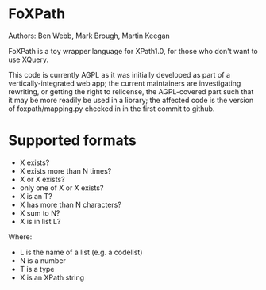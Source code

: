 FoXPath
=======

Authors: Ben Webb, Mark Brough, Martin Keegan

FoXPath is a toy wrapper language for XPath1.0, for those who don't want
to use XQuery.

This code is currently AGPL as it was initially developed as part of a
vertically-integrated web app; the current maintainers are investigating
rewriting, or getting the right to relicense, the AGPL-covered part such
that it may be more readily be used in a library; the affected code is
the version of foxpath/mapping.py checked in in the first commit to github.

Supported formats
=================

* X exists?
* X exists more than N times?
* X or X exists?
* only one of X or X exists?
* X is an T?
* X has more than N characters?
* X sum to N?
* X is in list L?

Where:
* L is the name of a list (e.g. a codelist)
* N is a number
* T is a type
* X is an XPath string
